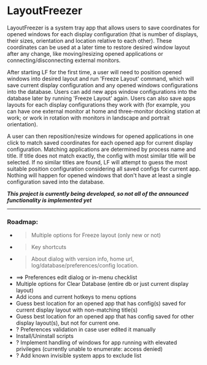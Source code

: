 # LayoutFreezer

LayoutFreezer is a system tray app that allows users to save coordinates for opened windows for each display configuration (that is number of displays, their sizes, orientation and location relative to each other). These coordinates can be used at a later time to restore desired window layout after any change, like moving/resizing opened applications or connecting/disconnecting external monitors.

After starting LF for the first time, a user will need to position opened windows into desired layout and run 'Freeze Layout' command, which will save current display configuration and any opened windows configurations into the database. Users can add new apps window configurations into the database later by running 'Freeze Layout' again. Users can also save apps layouts for each display configurations they work with (for example, you can have one external monitor at home and three-monitor docking station at work; or work in rotation with monitors in landscape and portrait orientation).

A user can then reposition/resize windows for opened applications in one click to match saved coordinates for each opened app for current display configuration. Matching applications are determined by process name and title. If title does not match exactly, the config with most similar title will be selected. If no similar titles are found, LF will attempt to guess the most suitable position configuration considering all saved configs for current app. Nothing will happen for opened windows that don't have at least a single configuration saved into the database.

***This project is currently being developed, so not all of the announced functionality is implemented yet*** 


---
### Roadmap:
- > Multiple options for Freeze layout (only new or not)
- > Key shortcuts
- > About dialog with version info, home url, log/database/preferences/config location.
- ==> Preferences edit dialog or in-menu checklist
- Multiple options for Clear Database (entire db or just current display layout)
- Add icons and current hotkeys to menu options
- Guess best location for an opened app that has config(s) saved for current display layout with non-matching title(s)
- Guess best location for an opened app that has config saved for other display layout(s), but not for current one.
- ? Preferences validation in case user edited it manually
- Install/Uninstall scripts
- ? Implement handling of windows for app running with elevated privileges (currently unable to enumerate: access denied)
- ? Add known invisible system apps to exclude list

